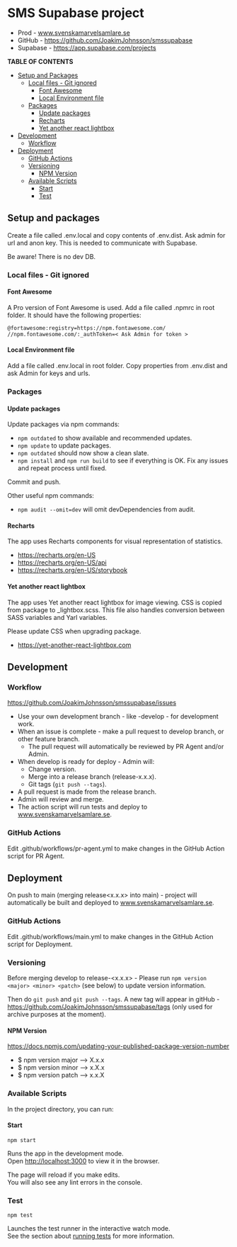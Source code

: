# SMS Supabase project

* Prod - www.svenskamarvelsamlare.se
* GitHub - https://github.com/JoakimJohnsson/smssupabase
* Supabase - https://app.supabase.com/projects

**TABLE OF CONTENTS**
* [Setup and Packages](#setup)
  * [Local files - Git ignored](#local)
    * [Font Awesome](#fontawesome)
    * [Local Environment file](#localenv)
  * [Packages](#packages)
    * [Update packages](#updatepackages)
    * [Recharts](#recharts)
    * [Yet another react lightbox](#lightbox)
* [Development](#development)
  * [Workflow](#workflow)
* [Deployment](#deployment)
  * [GitHub Actions](#actions)
  * [Versioning](#versioning)
    * [NPM Version](#npmversion)
  * [Available Scripts](#scripts)
    * [Start](#start)
    * [Test](#test)

## <a id="setup"></a> Setup and packages

Create a file called .env.local and copy contents of .env.dist. Ask admin for url and anon key. This is needed to communicate with Supabase.

Be aware! There is no dev DB.

### <a id="local"></a> Local files - Git ignored

#### <a id="fontawesome"></a> Font Awesome

A Pro version of Font Awesome is used. Add a file called .npmrc in root folder. It should have the following properties:

```
@fortawesome:registry=https://npm.fontawesome.com/
//npm.fontawesome.com/:_authToken=< Ask Admin for token >
```

#### <a id="localenv"></a> Local Environment file

Add a file called .env.local in root folder. Copy properties from .env.dist and ask Admin for keys and urls.

### <a id="packages"></a> Packages

#### <a id="updatepackages"></a> Update packages
Update packages via npm commands:
* `npm outdated` to show available and recommended updates.
* `npm update` to update packages.
* `npm outdated` should now show a clean slate.
* `npm install` and `npm run build` to see if everything is OK. Fix any issues and repeat process until fixed.

Commit and push.

Other useful npm commands:
* `npm audit --omit=dev` will omit devDependencies from audit.

#### <a id="recharts"></a> Recharts

The app uses Recharts components for visual representation of statistics.

* https://recharts.org/en-US
* https://recharts.org/en-US/api
* https://recharts.org/en-US/storybook

#### <a id="lightbox"></a> Yet another react lightbox

The app uses Yet another react lightbox for image viewing. CSS is copied from package to _lightbox.scss. This file also handles conversion between
SASS variables and Yarl variables.

Please update CSS when upgrading package.

* https://yet-another-react-lightbox.com

## <a id="development"></a> Development

### <a id="workflow"></a> Workflow

https://github.com/JoakimJohnsson/smssupabase/issues
* Use your own development branch - like <Your Initials>-develop - for development work.
* When an issue is complete - make a pull request to develop branch, or other feature branch.
  * The pull request will automatically be reviewed by PR Agent and/or Admin.
* When develop is ready for deploy - Admin will:
  * Change version.
  * Merge into a release branch (release-x.x.x).
  * Git tags (`git push --tags`).
* A pull request is made from the release branch.
* Admin will review and merge.
* The action script will run tests and deploy to www.svenskamarvelsamlare.se.

### <a id="actions"></a> GitHub Actions

Edit .github/workflows/pr-agent.yml to make changes in the GitHub Action script for PR Agent.

## <a id="deployment"></a> Deployment

On push to main (merging release<x.x.x> into main) - project will automatically be built and deployed to www.svenskamarvelsamlare.se.

### <a id="actions"></a> GitHub Actions

Edit .github/workflows/main.yml to make changes in the GitHub Action script for Deployment.

### <a id="versioning"></a> Versioning

Before merging develop to release-<x.x.x> - Please run `npm version <major> <minor> <patch>` (see below) to update version information.

Then do `git push` and `git push --tags`. A new tag will appear in gitHub - https://github.com/JoakimJohnsson/smssupabase/tags (only used for archive
purposes at the moment).

#### <a id="npmversion"></a> NPM Version

https://docs.npmjs.com/updating-your-published-package-version-number

- $ npm version major --> X.x.x
- $ npm version minor --> x.X.x
- $ npm version patch --> x.x.X

### <a id="scripts"></a> Available Scripts

In the project directory, you can run:
#### <a id="start"></a> Start
`npm start`

Runs the app in the development mode.\
Open [http://localhost:3000](http://localhost:3000) to view it in the browser.

The page will reload if you make edits.\
You will also see any lint errors in the console.
### <a id="test"></a> Test
`npm test`

Launches the test runner in the interactive watch mode.\
See the section about [running tests](https://facebook.github.io/create-react-app/docs/running-tests) for more information.
